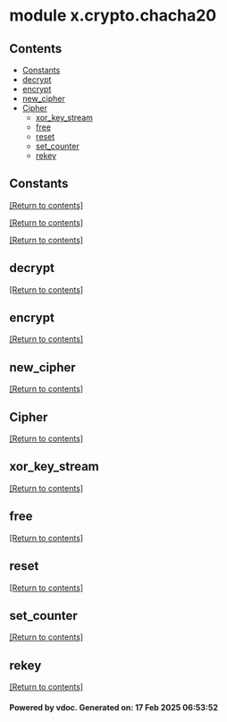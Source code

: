 # module x.crypto.chacha20


## Contents
- [Constants](#Constants)
- [decrypt](#decrypt)
- [encrypt](#encrypt)
- [new_cipher](#new_cipher)
- [Cipher](#Cipher)
  - [xor_key_stream](#xor_key_stream)
  - [free](#free)
  - [reset](#reset)
  - [set_counter](#set_counter)
  - [rekey](#rekey)

## Constants
[[Return to contents]](#Contents)

[[Return to contents]](#Contents)

[[Return to contents]](#Contents)

## decrypt
[[Return to contents]](#Contents)

## encrypt
[[Return to contents]](#Contents)

## new_cipher
[[Return to contents]](#Contents)

## Cipher
[[Return to contents]](#Contents)

## xor_key_stream
[[Return to contents]](#Contents)

## free
[[Return to contents]](#Contents)

## reset
[[Return to contents]](#Contents)

## set_counter
[[Return to contents]](#Contents)

## rekey
[[Return to contents]](#Contents)

#### Powered by vdoc. Generated on: 17 Feb 2025 06:53:52
